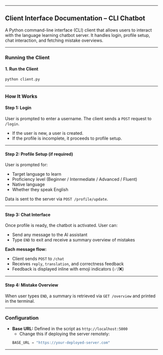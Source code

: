 
---

##  Client Interface Documentation – CLI Chatbot


A Python command-line interface (CLI) client that allows users to interact with the language learning chatbot server. It handles login, profile setup, chat interaction, and fetching mistake overviews.

---

###  Running the Client


#### 1. **Run the Client**
```bash
python client.py
```

---

### How It Works

#### Step 1: Login
User is prompted to enter a username. The client sends a `POST` request to `/login`.

- If the user is new, a user is created.
- If the profile is incomplete, it proceeds to profile setup.

---

#### Step 2: Profile Setup (if required)
User is prompted for:
- Target language to learn
- Proficiency level (Beginner / Intermediate / Advanced / Fluent)
- Native language
- Whether they speak English

Data is sent to the server via `POST /profile/update`.

---

#### Step 3: Chat Interface

Once profile is ready, the chatbot is activated. User can:
- Send any message to the AI assistant
- Type `END` to exit and receive a summary overview of mistakes

**Each message flow:**
- Client sends `POST` to `/chat`
- Receives `reply`, `translation`, and correctness feedback
- Feedback is displayed inline with emoji indicators (✅/❌)

---

#### Step 4: Mistake Overview

When user types `END`, a summary is retrieved via `GET /overview` and printed in the terminal.

---

### Configuration

- **Base URL:** Defined in the script as `http://localhost:5000`
  - Change this if deploying the server remotely:
  ```python
  BASE_URL = "https://your-deployed-server.com"
  ```

---


